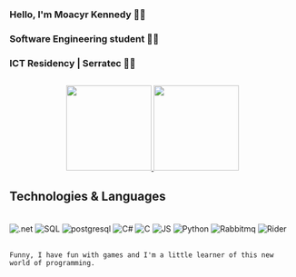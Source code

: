 ### Hello, I'm Moacyr Kennedy ✌🏾
### Software Engineering student 👨‍💻
### ICT Residency | Serratec 🚀🚀

  ##
<div align="center">
    <a href="https://github.com/MoacyrKennedy">
        <img height="150em" src="https://github-readme-stats.vercel.app/api?username=MoacyrKennedy&show_icons=true&theme=dark&include_all_commits=true&count_private=true"/>
        <img height="150em" src="https://github-readme-stats.vercel.app/api/top-langs/?username=MoacyrKennedy&layout=compact&langs_count=7&theme=dark"/>
    </a>
</div>

</div>


  ## Technologies & Languages 

  <div style="display: inline-block>"><br/>
    <img align = "center" alt =".net" src="https://img.shields.io/badge/.NET-5C2D91?style=for-the-badge&logo=.net&logoColor=white"/>
    <img align = "center" alt ="SQL" src="https://img.shields.io/badge/Microsoft_SQL_Server-CC2927?style=for-the-badge&logo=microsoft-sql-server&logoColor=white"/>
    <img align = "center" alt ="postgresql" src="https://img.shields.io/badge/PostgreSQL-316192?style=for-the-badge&logo=postgresql&logoColor=white"/>
    <img align = "center" alt ="C#" src="https://img.shields.io/badge/C%23-239120?style=for-the-badge&logo=c-sharp&logoColor=white"/>
    <img align = "center" alt ="C" src="https://img.shields.io/badge/C-00599C?style=for-the-badge&logo=c&logoColor=white"/>
    <img align = "center" alt ="JS" src="https://img.shields.io/badge/JavaScript-F7DF1E?style=for-the-badge&logo=javascript&logoColor=black"/>
    <img align = "center" alt ="Python" src="https://img.shields.io/badge/Python-3776AB?style=for-the-badge&logo=python&logoColor=white"/>
    <img align = "center" alt ="Rabbitmq" src="https://img.shields.io/badge/rabbitmq-%23FF6600.svg?&style=for-the-badge&logo=rabbitmq&logoColor=white"/>
    <img align = "center" alt ="Rider" src ="https://img.shields.io/badge/Rider-000000?style=for-the-badge&logo=Rider&logoColor=white"/>
  </div><br/>
  

    Funny, I have fun with games and I'm a little learner of this new world of programming.
 
